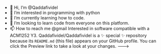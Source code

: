 - 👋 Hi, I’m @Qaddafividel
- 👀 I’m interested in programming with python
- 🌱 I’m currently learning how to code. 
- 💞️ I’m looking to learn code from everyone on this platform. 
- 📫 How to reach me @gmail
Interested in software compatible with a ACM1252 Y3.
Qaddafividel/Qaddafividel is a ✨ special ✨ repository because its `README.md` (this file) appears on your GitHub profile.
You can click the Preview link to take a look at your changes.
--->
